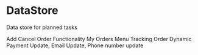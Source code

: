 # DataStore
Data store for planned tasks

Add Cancel Order Functionality
My Orders Menu
Tracking Order
Dynamic Payment Update, Email Update, Phone number update
